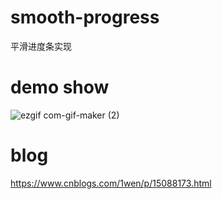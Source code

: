 # smooth-progress
平滑进度条实现

# demo show
![ezgif com-gif-maker (2)](https://user-images.githubusercontent.com/10840654/127778072-1d893bde-6910-420e-9f69-cc7bc6f85d8e.gif)

# blog
https://www.cnblogs.com/1wen/p/15088173.html
